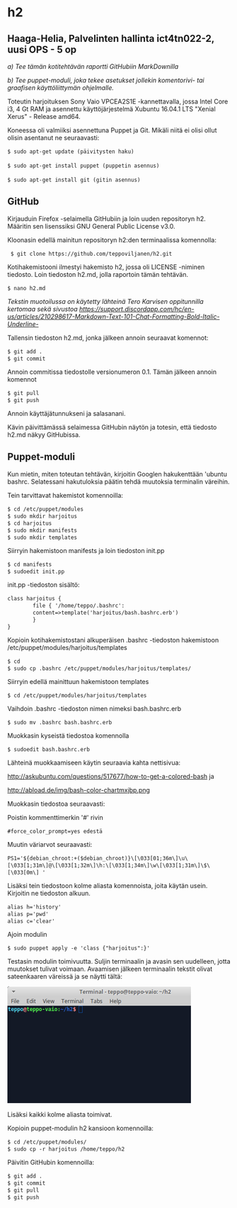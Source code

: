 # h2

## Haaga-Helia, Palvelinten hallinta ict4tn022-2, uusi OPS - 5 op 

*a) Tee tämän kotitehtävän raportti GitHubiin MarkDownilla*

*b) Tee puppet-moduli, joka tekee asetukset jollekin komentorivi- tai graafisen käyttöliittymän ohjelmalle.*

Toteutin harjoituksen Sony Vaio VPCEA2S1E -kannettavalla, jossa Intel Core i3, 4 Gt RAM ja asennettu käyttöjärjestelmä Xubuntu 16.04.1 LTS "Xenial Xerus" - Release amd64.

Koneessa oli valmiiksi asennettuna Puppet ja Git. Mikäli niitä ei olisi ollut olisin asentanut ne seuraavasti:

	$ sudo apt-get update (päivitysten haku)

	$ sudo apt-get install puppet (puppetin asennus)

	$ sudo apt-get install git (gitin asennus)


## GitHub

Kirjauduin Firefox -selaimella GitHubiin ja loin uuden repositoryn h2. Määritin sen lisenssiksi GNU General Public License v3.0.

Kloonasin edellä mainitun repositoryn h2:den terminaalissa komennolla:

	 $ git clone https://github.com/teppoviljanen/h2.git

Kotihakemistooni ilmestyi hakemisto h2, jossa oli LICENSE -niminen tiedosto.
Loin tiedoston h2.md, jolla raportoin tämän tehtävän.

	$ nano h2.md

*Tekstin muotoilussa on käytetty lähteinä Tero Karvisen oppitunnilla kertomaa sekä sivustoa https://support.discordapp.com/hc/en-us/articles/210298617-Markdown-Text-101-Chat-Formatting-Bold-Italic-Underline-*

Tallensin tiedoston h2.md, jonka jälkeen annoin seuraavat komennot:

	$ git add .
	$ git commit

Annoin commitissa tiedostolle versionumeron 0.1. Tämän jälkeen annoin komennot

	$ git pull
	$ git push

Annoin käyttäjätunnukseni ja salasanani.

Kävin päivittämässä selaimessa GitHubin näytön ja totesin, että tiedosto h2.md näkyy GitHubissa.


## Puppet-moduli

Kun mietin, miten toteutan tehtävän, kirjoitin Googlen hakukenttään 'ubuntu bashrc. Selatessani hakutuloksia päätin tehdä muutoksia terminalin väreihin.

Tein tarvittavat hakemistot komennoilla:

	$ cd /etc/puppet/modules
	$ sudo mkdir harjoitus
	$ cd harjoitus
	$ sudo mkdir manifests
	$ sudo mkdir templates

Siirryin hakemistoon manifests ja loin tiedoston init.pp

	$ cd manifests
	$ sudoedit init.pp

init.pp -tiedoston sisältö:

	class harjoitus {  
        	file { '/home/teppo/.bashrc':
        	content=>template('harjoitus/bash.bashrc.erb')
        	}
	}

Kopioin kotihakemistostani alkuperäisen .bashrc -tiedoston hakemistoon /etc/puppet/modules/harjoitus/templates

	$ cd
	$ sudo cp .bashrc /etc/puppet/modules/harjoitus/templates/

Siirryin edellä mainittuun hakemistoon templates

	$ cd /etc/puppet/modules/harjoitus/templates

Vaihdoin .bashrc -tiedoston nimen nimeksi bash.bashrc.erb

	$ sudo mv .bashrc bash.bashrc.erb

Muokkasin kyseistä tiedostoa komennolla

	$ sudoedit bash.bashrc.erb

Lähteinä muokkaamiseen käytin seuraavia kahta nettisivua:

http://askubuntu.com/questions/517677/how-to-get-a-colored-bash ja

http://abload.de/img/bash-color-chartmxjbp.png

Muokkasin tiedostoa seuraavasti:

Poistin kommenttimerkin '#' rivin 

	#force_color_prompt=yes edestä

Muutin väriarvot seuraavasti:

	PS1='${debian_chroot:+($debian_chroot)}\[\033[01;36m\]\u\[\033[1;31m\]@\[\033[1;32m\]\h:\[\033[1;34m\]\w\[\033[1;31m\]\$\[\033[0m\] '

Lisäksi tein tiedostoon kolme aliasta komennoista, joita käytän usein. Kirjoitin ne tiedoston alkuun.

	alias h='history'
	alias p='pwd'
	alias c='clear'

Ajoin modulin

	$ sudo puppet apply -e 'class {"harjoitus":}'

Testasin modulin toimivuutta. Suljin terminaalin ja avasin sen uudelleen, jotta muutokset tulivat voimaan. Avaamisen jälkeen terminaalin tekstit olivat sateenkaaren väreissä ja se näytti tältä:

![terminal](terminal.png)

Lisäksi kaikki kolme aliasta toimivat.

Kopioin puppet-modulin h2 kansioon komennoilla:

	
	$ cd /etc/puppet/modules/
	$ sudo cp -r harjoitus /home/teppo/h2

Päivitin GitHubin komennoilla:

	$ git add .
	$ git commit
	$ git pull
	$ git push
